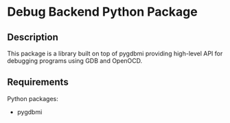 # Debug Backend Python Package

## Description

This package is a library built on top of pygdbmi providing high-level API for debugging programs using GDB and OpenOCD.

## Requirements

Python packages:
- pygdbmi